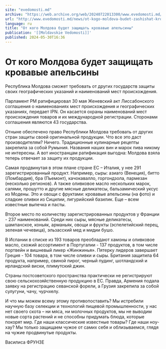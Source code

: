 ```yaml
---
site: "evedomosti.md"
archive: "https://web.archive.org/web/20240722013300/www.evedomosti.md/news/ot-kogo-moldova-budet-zashishat-krovavye-apelsiny"
url: "http://www.evedomosti.md/news/ot-kogo-moldova-budet-zashishat-krovavye-apelsiny"
language: ru
title: "От кого Молдова будет защищать кровавые апельсины"
publication: '[[Moldavskie Vedomosti]]'
published: 2024-05-30T16:36
---
```


# От кого Молдова будет защищать кровавые апельсины

Республика Молдова сможет требовать от других государств защиты своих географических указаний и наименований мест происхождения.

Парламент РМ ратифицировал 30 мая Женевский акт Лиссабонского соглашения о наименованиях мест происхождения и географических указаниях, передает IPN. Он касается охраны наименований мест происхождения товаров и их международной регистрации. Сторонами соглашения являются 43 государства.

Отныне обеспечено право Республики Молдова требовать от других стран защиты своей оригинальной продукции. Что все это даст производителям? Ничего. Традиционные кулинарные рецепты закрепила за собой Румыния. Названия наших вин и марок пива никому не интересны. А вот иностранцам ратификация выгодна: Молдова взяла теперь отвечает за защиту их продукции.

Самая продвинутая в этом плане стране ЕС – Италия, у нее 291 зарегистрированный продукт. Например, сыры: азиаго (Венеция), битто (Ломбардия), бра (Пьемонт), качокавалло, горгондзола, пармезан (несколько регионов). А также оливковое масло нескольких марок, салями, прошутто и другие мясные деликатесы, бальзамический уксус из Модены. Это и овощи с фруктами: кровавые апельсины (на фото) и сладкие оливки из Сицилии, лигурийский базилик. Еще – всем известные выпечка и пасты.

Второе место по количеству зарегистрированных продуктов у Франции - 237 наименований. Среди них сыры, мясные деликатесы, шампанское, коньяк, арманьяк, овощи и фрукты (эспелетийский перец, зеленая чечевица), эльзасский мед и мидии бушо.

В Испании в списке из 193 товаров преобладают хамоны и оливковое масло, схожий ассортимент в Португалии - 137 продуктов, в том числе портвейн и вишневый ликер «Жинжинья». Пятерку лидеров завершает Греция - 104 товара, в том числе оливки и сыры. Британия защитила 64 продукта, например, cвиной пирог, черный пудинг, шотландский и ирландский виски, плимутский джин.

Страны постсоветского пространства практически не регистрируют свою сельскохозяйственную продукцию в ЕС. Правда, Армения подала заявку на регистрацию севанской форели, а Грузия закрепила за собой сулугуни, чачу, чурчхелу.

И что мы можем всему этому противопоставить? Мы истребили научную базу селекции и технологий пищевой промышленности, у нас нет своего скота – ни мяса, ни молочных продуктов, мы не выводим новые сорта растений и не способны придумать блюда, которые покорят мир. Где наши классические известные товары? Где наши ноу-хау? Мы только защищаем чужое от самих себя и облизываемся, глядя на чужие продвинутые продукты.

Василиса ФРУНЗЕ